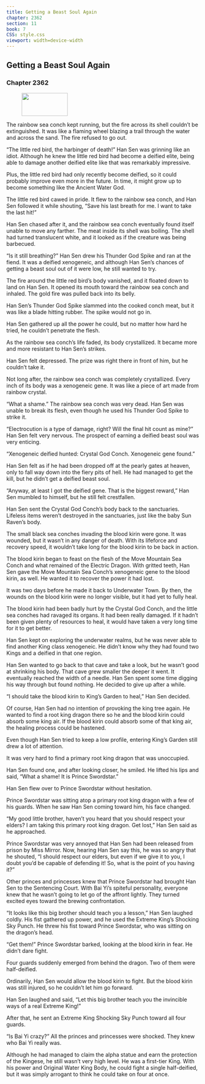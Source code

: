 ```yaml
---
title: Getting a Beast Soul Again
chapter: 2362
section: 11
book: 7
CSS: style.css
viewport: width=device-width
---
```


## Getting a Beast Soul Again

### Chapter 2362

<figure>
	<img src="../Images/gem.gif" alt="" id="gem" width="120" height="60" />
</figure>

The rainbow sea conch kept running, but the fire across its shell couldn’t be extinguished. It was like a flaming wheel blazing a trail through the water and across the sand. The fire refused to go out.

“The little red bird, the harbinger of death!” Han Sen was grinning like an idiot. Although he knew the little red bird had become a deified elite, being able to damage another deified elite like that was remarkably impressive.

Plus, the little red bird had only recently become deified, so it could probably improve even more in the future. In time, it might grow up to become something like the Ancient Water God.

The little red bird cawed in pride. It flew to the rainbow sea conch, and Han Sen followed it while shouting, “Save his last breath for me. I want to take the last hit!”

Han Sen chased after it, and the rainbow sea conch eventually found itself unable to move any farther. The meat inside its shell was boiling. The shell had turned translucent white, and it looked as if the creature was being barbecued.

“Is it still breathing?” Han Sen drew his Thunder God Spike and ran at the fiend. It was a deified xenogeneic, and although Han Sen’s chances of getting a beast soul out of it were low, he still wanted to try.

The fire around the little red bird’s body vanished, and it floated down to land on Han Sen. It opened its mouth toward the rainbow sea conch and inhaled. The gold fire was pulled back into its belly.

Han Sen’s Thunder God Spike slammed into the cooked conch meat, but it was like a blade hitting rubber. The spike would not go in.

Han Sen gathered up all the power he could, but no matter how hard he tried, he couldn’t penetrate the flesh.

As the rainbow sea conch’s life faded, its body crystallized. It became more and more resistant to Han Sen’s strikes.

Han Sen felt depressed. The prize was right there in front of him, but he couldn’t take it.

Not long after, the rainbow sea conch was completely crystallized. Every inch of its body was a xenogeneic gene. It was like a piece of art made from rainbow crystal.

“What a shame.” The rainbow sea conch was very dead. Han Sen was unable to break its flesh, even though he used his Thunder God Spike to strike it.

“Electrocution is a type of damage, right? Will the final hit count as mine?” Han Sen felt very nervous. The prospect of earning a deified beast soul was very enticing.

“Xenogeneic deified hunted: Crystal God Conch. Xenogeneic gene found.”

Han Sen felt as if he had been dropped off at the pearly gates at heaven, only to fall way down into the fiery pits of hell. He had managed to get the kill, but he didn’t get a deified beast soul.

“Anyway, at least I got the deified gene. That is the biggest reward,” Han Sen mumbled to himself, but he still felt crestfallen.

Han Sen sent the Crystal God Conch’s body back to the sanctuaries. Lifeless items weren’t destroyed in the sanctuaries, just like the baby Sun Raven’s body.

The small black sea conches invading the blood kirin were gone. It was wounded, but it wasn’t in any danger of death. With its lifeforce and recovery speed, it wouldn’t take long for the blood kirin to be back in action.

The blood kirin began to feast on the flesh of the Move Mountain Sea Conch and what remained of the Electric Dragon. With gritted teeth, Han Sen gave the Move Mountain Sea Conch’s xenogeneic gene to the blood kirin, as well. He wanted it to recover the power it had lost.

It was two days before he made it back to Underwater Town. By then, the wounds on the blood kirin were no longer visible, but it had yet to fully heal.

The blood kirin had been badly hurt by the Crystal God Conch, and the little sea conches had ravaged its organs. It had been really damaged. If it hadn’t been given plenty of resources to heal, it would have taken a very long time for it to get better.

Han Sen kept on exploring the underwater realms, but he was never able to find another King class xenogeneic. He didn’t know why they had found two Kings and a deified in that one region.

Han Sen wanted to go back to that cave and take a look, but he wasn’t good at shrinking his body. That cave grew smaller the deeper it went. It eventually reached the width of a needle. Han Sen spent some time digging his way through but found nothing. He decided to give up after a while.

“I should take the blood kirin to King’s Garden to heal,” Han Sen decided.

Of course, Han Sen had no intention of provoking the king tree again. He wanted to find a root king dragon there so he and the blood kirin could absorb some king air. If the blood kirin could absorb some of that king air, the healing process could be hastened.

Even though Han Sen tried to keep a low profile, entering King’s Garden still drew a lot of attention.

It was very hard to find a primary root king dragon that was unoccupied.

Han Sen found one, and after looking closer, he smiled. He lifted his lips and said, “What a shame! It is Prince Swordstar.”

Han Sen flew over to Prince Swordstar without hesitation.

Prince Swordstar was sitting atop a primary root king dragon with a few of his guards. When he saw Han Sen coming toward him, his face changed.

“My good little brother, haven’t you heard that you should respect your elders? I am taking this primary root king dragon. Get lost,” Han Sen said as he approached.

Prince Swordstar was very annoyed that Han Sen had been released from prison by Miss Mirror. Now, hearing Han Sen say this, he was so angry that he shouted, “I should respect our elders, but even if we give it to you, I doubt you’d be capable of defending it! So, what is the point of you having it?”

Other princes and princesses knew that Prince Swordstar had brought Han Sen to the Sentencing Court. With Bai Yi’s spiteful personality, everyone knew that he wasn’t going to let go of the affront lightly. They turned excited eyes toward the brewing confrontation.

“It looks like this big brother should teach you a lesson,” Han Sen laughed coldly. His fist gathered up power, and he used the Extreme King’s Shocking Sky Punch. He threw his fist toward Prince Swordstar, who was sitting on the dragon’s head.

“Get them!” Prince Swordstar barked, looking at the blood kirin in fear. He didn’t dare fight.

Four guards suddenly emerged from behind the dragon. Two of them were half-deified.

Ordinarily, Han Sen would allow the blood kirin to fight. But the blood kirin was still injured, so he couldn’t let him go forward.

Han Sen laughed and said, “Let this big brother teach you the invincible ways of a real Extreme King!”

After that, he sent an Extreme King Shocking Sky Punch toward all four guards.

“Is Bai Yi crazy?” All the princes and princesses were shocked. They knew who Bai Yi really was.

Although he had managed to claim the alpha statue and earn the protection of the Kingese, he still wasn’t very high level. He was a first-tier King. With his power and Original Water King Body, he could fight a single half-deified, but it was simply arrogant to think he could take on four at once.